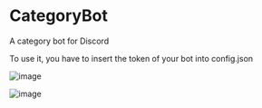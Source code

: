 # CategoryBot
A category bot for Discord

To use it, you have to insert the token of your bot into config.json

![image](https://user-images.githubusercontent.com/72767007/118577985-a7e3e680-b78b-11eb-9974-8244c236d505.png)

![image](https://user-images.githubusercontent.com/72767007/118578018-b5996c00-b78b-11eb-98ec-59db4eee1df9.png)
